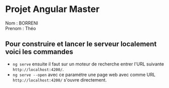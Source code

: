 # Projet Angular Master

<t>Nom : BORRENI</t>\
<t>Prenom : Théo</t>


## Pour construire et lancer le serveur localement voici les commandes
* `ng serve` ensuite il faut sur un moteur de recherche entrer l'URL suivante `http://localhost:4200/`.
* `ng serve --open` avec ce paramétre une page web avec comme URL `http://localhost:4200/` s'ouvre directement.